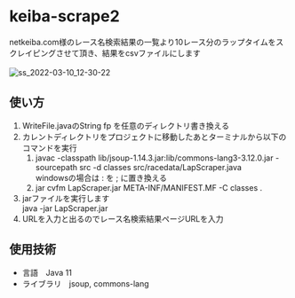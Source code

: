 # keiba-scrape2
netkeiba.com様のレース名検索結果の一覧より10レース分のラップタイムをスクレイピングさせて頂き、結果をcsvファイルにします
<br><br>
![ss_2022-03-10_12-30-22](https://user-images.githubusercontent.com/98932123/157604687-ac400554-5204-457c-98ef-7c2a2f0376ce.png)


## 使い方
1. WriteFile.javaのString fp を任意のディレクトリ書き換える
2. カレントディレクトリをプロジェクトに移動したあとターミナルから以下のコマンドを実行
      1. javac -classpath lib/jsoup-1.14.3.jar:lib/commons-lang3-3.12.0.jar -sourcepath src -d classes src/racedata/LapScraper.java<br>
           windowsの場合は : を ; に置き換える
      2. jar cvfm LapScraper.jar META-INF/MANIFEST.MF -C classes .<br>
3. jarファイルを実行します<br>
         java -jar LapScraper.jar
4. URLを入力と出るのでレース名検索結果ページURLを入力
## 使用技術
* 言語　Java 11
* ライブラリ　jsoup, commons-lang

